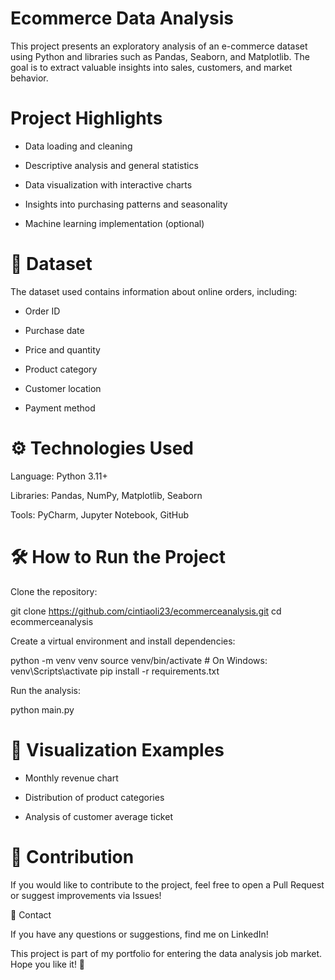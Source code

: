 # Ecommerce Data Analysis

This project presents an exploratory analysis of an e-commerce dataset using Python and libraries such as Pandas, Seaborn, and Matplotlib. The goal is to extract valuable insights into sales, customers, and market behavior.

# Project Highlights

* Data loading and cleaning

* Descriptive analysis and general statistics

* Data visualization with interactive charts

* Insights into purchasing patterns and seasonality

* Machine learning implementation (optional)

# 📂 Dataset

The dataset used contains information about online orders, including:

* Order ID

* Purchase date

* Price and quantity

* Product category

* Customer location

* Payment method

# ⚙️ Technologies Used

Language: Python 3.11+

Libraries: Pandas, NumPy, Matplotlib, Seaborn

Tools: PyCharm, Jupyter Notebook, GitHub

# 🛠️ How to Run the Project

Clone the repository:

git clone https://github.com/cintiaoli23/ecommerceanalysis.git
cd ecommerceanalysis

Create a virtual environment and install dependencies:

python -m venv venv
source venv/bin/activate  # On Windows: venv\Scripts\activate
pip install -r requirements.txt

Run the analysis:

python main.py

# 🎨 Visualization Examples

* Monthly revenue chart

* Distribution of product categories

* Analysis of customer average ticket

# 🔗 Contribution

If you would like to contribute to the project, feel free to open a Pull Request or suggest improvements via Issues!

💌 Contact

If you have any questions or suggestions, find me on LinkedIn!

This project is part of my portfolio for entering the data analysis job market. Hope you like it! 🌟

